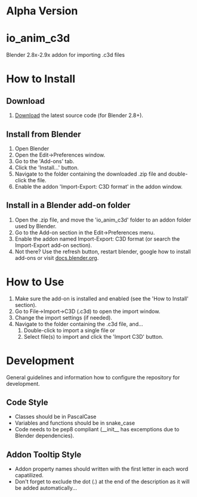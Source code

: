 # Alpha Version
# io_anim_c3d
Blender 2.8x-2.9x addon for importing .c3d files

# How to Install

Download
-------
1. [Download](https://github.com/MattiasFredriksson/io_anim_c3d/archive/master.zip) the latest source code (for Blender 2.8+).


Install from Blender
-------
1. Open Blender
2. Open the Edit->Preferences window.
3. Go to the 'Add-ons' tab.
4. Click the 'Install...' button.
5. Navigate to the folder containing the downloaded .zip file and double-click the file.
6. Enable the addon 'Import-Export: C3D format' in the addon window.


Install in a Blender add-on folder
-------
1. Open the .zip file, and move the 'io_anim_c3d' folder to an addon folder used by Blender.
2. Go to the Add-on section in the Edit->Preferences menu.
3. Enable the addon named Import-Export: C3D format (or search the Import-Export add-on section).
4. Not there? Use the refresh button, restart blender, google how to install add-ons or visit [docs.blender.org](https://docs.blender.org/manual/en/latest/editors/preferences/addons.html).


# How to Use

1. Make sure the add-on is installed and enabled (see the 'How to Install' section).
2. Go to File->Import->C3D (.c3d) to open the import window.
3. Change the import settings (if needed).
4. Navigate to the folder containing the .c3d file, and... 
    1. Double-click to import a single file or
    2. Select file(s) to import and click the 'Import C3D' button.

# Development

General guidelines and information how to configure the repository for development.

Code Style
-------
- Classes should be in PascalCase
- Variables and functions should be in snake_case
- Code needs to be pep8 compliant (\_\_init\_\_ has excemptions due to Blender dependencies).

Addon Tooltip Style
-------

- Addon property names should written with the first letter in each word capatilized.
- Don't forget to exclude the dot (.) at the end of the description as it will be added automatically...
